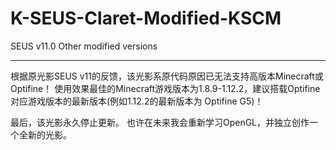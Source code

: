 # K-SEUS-Claret-Modified-KSCM
SEUS v11.0 Other modified versions
***
根据原光影SEUS v11的反馈，该光影系原代码原因已无法支持高版本Minecraft或Optifine！
使用效果最佳的Minecraft游戏版本为1.8.9-1.12.2，建议搭载Optifine对应游戏版本的最新版本(例如1.12.2的最新版本为 Optifine G5)！

最后，该光影永久停止更新。
也许在未来我会重新学习OpenGL，并独立创作一个全新的光影。
